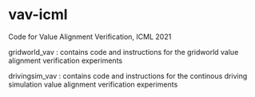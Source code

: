 # vav-icml
Code for Value Alignment Verification, ICML 2021

gridworld_vav : contains code and instructions for the gridworld value alignment verification experiments

drivingsim_vav : contains code and instructions for the continous driving simulation value alignment verification experiments
